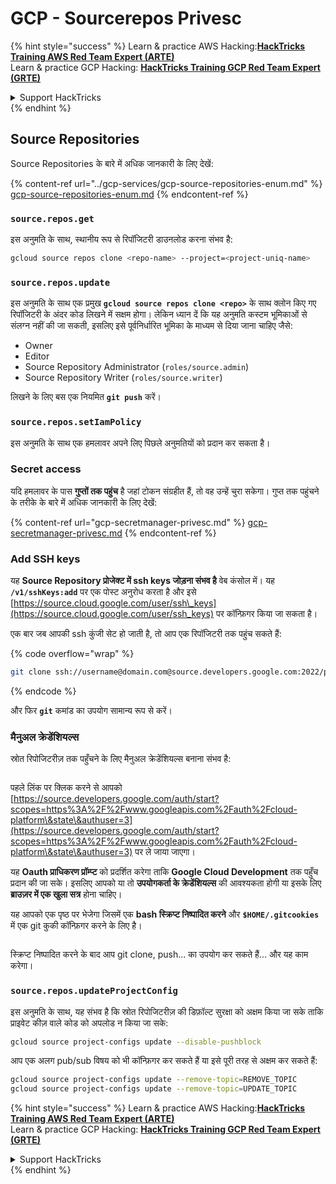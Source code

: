 # GCP - Sourcerepos Privesc

{% hint style="success" %}
Learn & practice AWS Hacking:<img src="../../../.gitbook/assets/image (1) (1) (1).png" alt="" data-size="line">[**HackTricks Training AWS Red Team Expert (ARTE)**](https://training.hacktricks.xyz/courses/arte)<img src="../../../.gitbook/assets/image (1) (1) (1).png" alt="" data-size="line">\
Learn & practice GCP Hacking: <img src="../../../.gitbook/assets/image (2).png" alt="" data-size="line">[**HackTricks Training GCP Red Team Expert (GRTE)**<img src="../../../.gitbook/assets/image (2).png" alt="" data-size="line">](https://training.hacktricks.xyz/courses/grte)

<details>

<summary>Support HackTricks</summary>

* Check the [**subscription plans**](https://github.com/sponsors/carlospolop)!
* **Join the** 💬 [**Discord group**](https://discord.gg/hRep4RUj7f) or the [**telegram group**](https://t.me/peass) or **follow** us on **Twitter** 🐦 [**@hacktricks\_live**](https://twitter.com/hacktricks_live)**.**
* **Share hacking tricks by submitting PRs to the** [**HackTricks**](https://github.com/carlospolop/hacktricks) and [**HackTricks Cloud**](https://github.com/carlospolop/hacktricks-cloud) github repos.

</details>
{% endhint %}

## Source Repositories

Source Repositories के बारे में अधिक जानकारी के लिए देखें:

{% content-ref url="../gcp-services/gcp-source-repositories-enum.md" %}
[gcp-source-repositories-enum.md](../gcp-services/gcp-source-repositories-enum.md)
{% endcontent-ref %}

### `source.repos.get`

इस अनुमति के साथ, स्थानीय रूप से रिपॉजिटरी डाउनलोड करना संभव है:
```bash
gcloud source repos clone <repo-name> --project=<project-uniq-name>
```
### `source.repos.update`

इस अनुमति के साथ एक प्रमुख **`gcloud source repos clone <repo>`** के साथ क्लोन किए गए रिपॉजिटरी के अंदर कोड लिखने में सक्षम होगा। लेकिन ध्यान दें कि यह अनुमति कस्टम भूमिकाओं से संलग्न नहीं की जा सकती, इसलिए इसे पूर्वनिर्धारित भूमिका के माध्यम से दिया जाना चाहिए जैसे:

* Owner
* Editor
* Source Repository Administrator (`roles/source.admin`)
* Source Repository Writer (`roles/source.writer`)

लिखने के लिए बस एक नियमित **`git push`** करें।

### `source.repos.setIamPolicy`

इस अनुमति के साथ एक हमलावर अपने लिए पिछले अनुमतियों को प्रदान कर सकता है।

### Secret access

यदि हमलावर के पास **गुप्तों तक पहुंच** है जहां टोकन संग्रहीत हैं, तो वह उन्हें चुरा सकेगा। गुप्त तक पहुंचने के तरीके के बारे में अधिक जानकारी के लिए देखें:

{% content-ref url="gcp-secretmanager-privesc.md" %}
[gcp-secretmanager-privesc.md](gcp-secretmanager-privesc.md)
{% endcontent-ref %}

### Add SSH keys

यह **Source Repository प्रोजेक्ट में ssh keys जोड़ना संभव है** वेब कंसोल में। यह **`/v1/sshKeys:add`** पर एक पोस्ट अनुरोध करता है और इसे [https://source.cloud.google.com/user/ssh\_keys](https://source.cloud.google.com/user/ssh_keys) पर कॉन्फ़िगर किया जा सकता है।

एक बार जब आपकी ssh कुंजी सेट हो जाती है, तो आप एक रिपॉजिटरी तक पहुंच सकते हैं:

{% code overflow="wrap" %}
```bash
git clone ssh://username@domain.com@source.developers.google.com:2022/p/<proj-name>/r/<repo-name>
```
{% endcode %}

और फिर **`git`** कमांड का उपयोग सामान्य रूप से करें।

### मैनुअल क्रेडेंशियल्स

स्रोत रिपोजिटरीज़ तक पहुँचने के लिए मैनुअल क्रेडेंशियल्स बनाना संभव है:

<figure><img src="../../../.gitbook/assets/image (324).png" alt=""><figcaption></figcaption></figure>

पहले लिंक पर क्लिक करने से आपको [https://source.developers.google.com/auth/start?scopes=https%3A%2F%2Fwww.googleapis.com%2Fauth%2Fcloud-platform\&state\&authuser=3](https://source.developers.google.com/auth/start?scopes=https%3A%2F%2Fwww.googleapis.com%2Fauth%2Fcloud-platform\&state\&authuser=3) पर ले जाया जाएगा।

यह **Oauth प्राधिकरण प्रॉम्प्ट** को प्रदर्शित करेगा ताकि **Google Cloud Development** तक पहुँच प्रदान की जा सके। इसलिए आपको या तो **उपयोगकर्ता के क्रेडेंशियल्स** की आवश्यकता होगी या इसके लिए **ब्राउज़र में एक खुला सत्र** होना चाहिए।

यह आपको एक पृष्ठ पर भेजेगा जिसमें एक **bash स्क्रिप्ट निष्पादित करने** और **`$HOME/.gitcookies`** में एक git कुकी कॉन्फ़िगर करने के लिए है।

<figure><img src="../../../.gitbook/assets/image (323).png" alt=""><figcaption></figcaption></figure>

स्क्रिप्ट निष्पादित करने के बाद आप git clone, push... का उपयोग कर सकते हैं... और यह काम करेगा।

### `source.repos.updateProjectConfig`

इस अनुमति के साथ, यह संभव है कि स्रोत रिपोजिटरीज़ की डिफ़ॉल्ट सुरक्षा को अक्षम किया जा सके ताकि प्राइवेट कीज़ वाले कोड को अपलोड न किया जा सके:
```bash
gcloud source project-configs update --disable-pushblock
```
आप एक अलग pub/sub विषय को भी कॉन्फ़िगर कर सकते हैं या इसे पूरी तरह से अक्षम कर सकते हैं:
```bash
gcloud source project-configs update --remove-topic=REMOVE_TOPIC
gcloud source project-configs update --remove-topic=UPDATE_TOPIC
```
{% hint style="success" %}
Learn & practice AWS Hacking:<img src="../../../.gitbook/assets/image (1) (1) (1).png" alt="" data-size="line">[**HackTricks Training AWS Red Team Expert (ARTE)**](https://training.hacktricks.xyz/courses/arte)<img src="../../../.gitbook/assets/image (1) (1) (1).png" alt="" data-size="line">\
Learn & practice GCP Hacking: <img src="../../../.gitbook/assets/image (2).png" alt="" data-size="line">[**HackTricks Training GCP Red Team Expert (GRTE)**<img src="../../../.gitbook/assets/image (2).png" alt="" data-size="line">](https://training.hacktricks.xyz/courses/grte)

<details>

<summary>Support HackTricks</summary>

* Check the [**subscription plans**](https://github.com/sponsors/carlospolop)!
* **Join the** 💬 [**Discord group**](https://discord.gg/hRep4RUj7f) or the [**telegram group**](https://t.me/peass) or **follow** us on **Twitter** 🐦 [**@hacktricks\_live**](https://twitter.com/hacktricks_live)**.**
* **Share hacking tricks by submitting PRs to the** [**HackTricks**](https://github.com/carlospolop/hacktricks) and [**HackTricks Cloud**](https://github.com/carlospolop/hacktricks-cloud) github repos.

</details>
{% endhint %}

